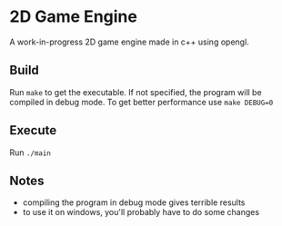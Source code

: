 # 2D Game Engine
A work-in-progress 2D game engine made in c++ using opengl.

## Build
Run `make` to get the executable. If not specified, the program will be compiled in debug mode. To get better performance use `make DEBUG=0`

## Execute
Run `./main`

## Notes
- compiling the program in debug mode gives terrible results
- to use it on windows, you'll probably have to do some changes

